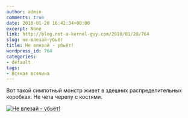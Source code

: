 ```yaml
---
author: admin
comments: true
date: 2010-01-20 16:42:34+00:00
excerpt: None
link: http://blog.not-a-kernel-guy.com/2010/01/20/764
slug: не-влезай-убьёт
title: Не влезай - убьёт!
wordpress_id: 764
categories:
- default
tags:
- Всякая всячина
---
```


Вот такой симпотный монстр живет в здешних распределительных коробках. Не чета черепу с костями.

[![Не влезай - убьёт!](http://blog.not-a-kernel-guy.com/wp-content/uploads/2010/01/hazardous_voltage_warning.jpg)](http://blog.not-a-kernel-guy.com/wp-content/uploads/2010/01/hazardous_voltage_warning.jpg)
